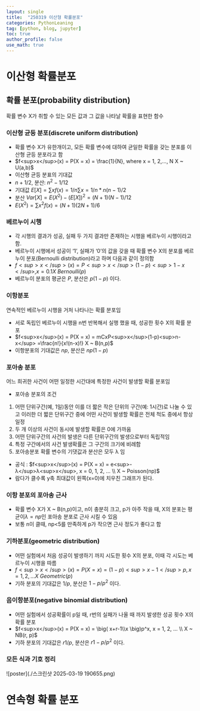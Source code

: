```yaml
---
layout: single
title:  "250319 이산형 확률분포"
categories: PythonLeaning
tag: [python, blog, jupyter]
toc: true
author_profile: false
use_math: true
---
```


<head>
  <style>
    table.dataframe {
      white-space: normal;
      width: 100%;
      height: 240px;
      display: block;
      overflow: auto;
      font-family: Arial, sans-serif;
      font-size: 0.9rem;
      line-height: 20px;
      text-align: center;
      border: 0px !important;
    }

    table.dataframe th {
      text-align: center;
      font-weight: bold;
      padding: 8px;
    }

    table.dataframe td {
      text-align: center;
      padding: 8px;
    }

    table.dataframe tr:hover {
      background: #b8d1f3; 
    }

    .output_prompt {
      overflow: auto;
      font-size: 0.9rem;
      line-height: 1.45;
      border-radius: 0.3rem;
      -webkit-overflow-scrolling: touch;
      padding: 0.8rem;
      margin-top: 0;
      margin-bottom: 15px;
      font: 1rem Consolas, "Liberation Mono", Menlo, Courier, monospace;
      color: $code-text-color;
      border: solid 1px $border-color;
      border-radius: 0.3rem;
      word-break: normal;
      white-space: pre;
    }

  .dataframe tbody tr th:only-of-type {
      vertical-align: middle;
  }

  .dataframe tbody tr th {
      vertical-align: top;
  }

  .dataframe thead th {
      text-align: center !important;
      padding: 8px;
  }

  .page__content p {
      margin: 0 0 0px !important;
  }

  .page__content p > strong {
    font-size: 0.8rem !important;
  }

  </style>
</head>


# **이산형 확률분포**
## **확률 분포(probability distribution)**
확률 변수 X가 취할 수 있는 모든 값과 그 값을 나타날 확률을 표현한 함수    
### **이산형 균등 분포(discrete uniform distribution)**
* 확률 변수 X가 유한개이고, 모든 확률 변수에 대하여 균일한 확률을 갖는 분포를 이산형 균등 분포라고 함
* $f<sup>x</sup>(x) = P(X = x) = \frac{1}{N}, where x = 1, 2,..., N  X ~ U(a,b)$
* 이산형 균등 분표의 기대값
* $n+1/2,$ 분산: $n^2-1/12$
* 기대값 $E[X] = \displaystyle\sum xf(x) = 1/n \displaystyle\sum x = 1/n * n(n-1)/2$
* 분산 $Var[X] = E(X^2) - (E[X])^2 =  (N+1)(N-1)/12$
* $E(X^2) = \displaystyle\sum x^2f(x) = (N+1)(2N+1)/6$

### **베르누이 시행**
* 각 시행의 결과가 성공, 실패 두 가지 결과만 존재하는 시행을 베르누이 시행이라고 함.
* 베르누이 시행에서 성공이 ‘1’, 실패가 ‘0’의 값을 갖을 때 확률 변수 X의 분포를 베르누이 분포(Bernoulli distribution)라고 하며 다음과 같이 정의함
* $f<sup>x</sup>(x)=P<sup>x</sup>(1-p)<sup>1-x</sup>, x = 0.1  X ~ Bernoulli(p)$
* 베르누이 분포의 평균은 $P$, 분산은 $p(1-p)$ 이다.

### **이항분포**  
연속적인 베르누이 시행을 거처 나타나는 확률 분포임  
* 서로 독립인 베르누이 시행을 n번 반복해서 실행 했을 때, 성공한 횟수 X의 확률 분포
* $f<sup>x</sup>(x) = P(X = x) = mCxP<sup>x</sup>(1-p)<sup>n-x</sup> =\frac{n!}{x!(n-x)!} X ~ B(n,p)$
* 이항분포의 기대값은 $np$, 분산은 $np(1-p)$

### **포아송 분포**  
어느 희귀한 사건이 어떤 일정한 시간대에 특정한 사건이 발생할 확률 분포임  
* 포아송 분포의 조건
1. 어떤 단위구간(예, 1일)동안 이를 더 짧은 작은 단위의 구간(예: 1시간)로 나눌 수 있고 이러한 더 짧은 단위구간 중에 어떤 사건이 발생할 확률은 전체 척도 중에서 항상 일정  
2. 두 개 이상의 사건이 동시에 발생할 확률은 0에 가까움  
3. 어떤 단위구간의 사건의 발생은 다른 단위구간의 발생으로부터 독립적임  
4. 특정 구간에서의 사건 발생확률은 그 구간의 크기에 비례함  
5. 포아송분포 확률 변수의 기댓값과 분산은 모두 λ 임   
* 공식 : $f<sup>x</sup>(x) = P(X = x) = e<sup>-λ</sup>λ<sup>x</sup>, x = 0, 1, 2, ... \\  X ~ Poisson(np)$
* 람다가 클수록 y축 최대값이 왼쪽(x=0)에 치우친 그래프가 된다.

### 이항 분포의 포아송 근사
* 확률 변수 X가 X ~ B(n,p)이고, n이 충분히 크고, p가 아주 작을 때, X의 분포는 평균이$λ=np$인 포아송 분포로 근사 시킬 수 있음
* 보통 n이 클때, np<5를 만족하게 p가 작으면 근사 정도가 좋다고 함

### **기하분포(geometric distribution)**
*  어떤 실험에서 처음 성공이 발생하기 까지 시도한 횟수 X의 분포, 이때 각 시도는 베르누이 시행을 따름
*  $f<sup>x</sup>(x) = P(X = x) = (1-p)<sup>x-1</sup>p, x = 1, 2, ... X ~ Geometric(p)$
*  기하 분포의 기대값은 $1/p,$ 분산은 $1-p/p^2$ 이다.

### **음이항분포(negative binomial distribution)**
* 어떤 실험에서 성공확률이 p일 때, r번의 실패가 나올 때 까지 발생한 성공 횟수 X의 확률 분포
* $f<sup>x</sup>(x) = P(X = x) = \big( x+r-1\\x \big)p^x, x = 1, 2, ... \\ X ~ NB(r, p)$
* 기하 분포의 기대값은 $r 1/p,$ 분산은 $r 1-p/p^2$ 이다.

### 모든 식과 기호 정리
![poster](./스크린샷 2025-03-19 190655.png)





# **연속형 확률 분포**













